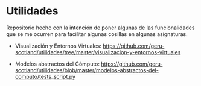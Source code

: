 # Utilidades
Repositorio hecho con la intención de poner algunas de las funcionalidades que se me ocurren para facilitar algunas cosillas en algunas asignaturas.


- Visualización y Entornos Virtuales: https://github.com/geru-scotland/utilidades/tree/master/visualizacion-y-entornos-virtuales


- Modelos abstractos del Cómputo: https://github.com/geru-scotland/utilidades/blob/master/modelos-abstractos-del-computo/tests_script.py
